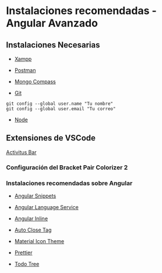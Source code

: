 # Instalaciones recomendadas - Angular Avanzado

## Instalaciones Necesarias
* [Xampp](https://www.apachefriends.org/es/index.html)

* [Postman](https://www.postman.com/downloads/)

* [Mongo Compass](https://www.mongodb.com/try/download/compass)

* [Git](https://git-scm.com/)
```
git config --global user.name "Tu nombre"
git config --global user.email "Tu correo"
```

* [Node](https://nodejs.org/es/)


## Extensiones de VSCode
[Activitus Bar](https://marketplace.visualstudio.com/items?itemName=Gruntfuggly.activitusbar)

### Configuración del Bracket Pair Colorizer 2

### Instalaciones recomendadas sobre Angular
* [Angular Snippets](https://marketplace.visualstudio.com/items?itemName=Mikael.Angular-BeastCode)

* [Angular Language Service](https://marketplace.visualstudio.com/items?itemName=Angular.ng-template)

* [Angular Inline](https://marketplace.visualstudio.com/items?itemName=natewallace.angular2-inline)

* [Auto Close Tag](https://marketplace.visualstudio.com/items?itemName=formulahendry.auto-close-tag)

* [Material Icon Theme](https://marketplace.visualstudio.com/items?itemName=PKief.material-icon-theme)

* [Prettier](https://marketplace.visualstudio.com/items?itemName=esbenp.prettier-vscode)

* [Todo Tree](https://marketplace.visualstudio.com/items?itemName=Gruntfuggly.todo-tree)
